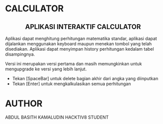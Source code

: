 # CALCULATOR
<h2 align=center>APLIKASI INTERAKTIF CALCULATOR</h2>

Aplikasi dapat menghitung perhitungan matematika standar, aplikasi dapat dijalankan menggunakan keyboard maupun menekan tombol yang telah disediakan.
Aplikasi dapat menyimpan history perhitungan kedalam tabel disampingnya.


Versi ini merupakan versi pertama dan masih memungkinkan untuk mengupgrade ke versi yang lebih lanjut.
- Tekan [SpaceBar] untuk delete bagian akhir dari angka yang diinputkan
- Tekan [Enter] untuk mengkalkulasikan semua perhitungan

# AUTHOR  
ABDUL BASITH KAMALUDIN HACKTIV8 STUDENT
